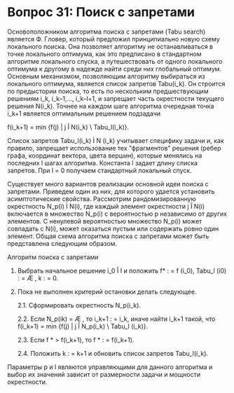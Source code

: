 # Вопрос 31: Поиск с запретами

Основоположником алгоритма поиска с запретами (Tabu search) является Ф. Гловер, который предложил принципиально новую схему локального поиска. Она позволяет алгоритму не останавливаться в точке локального оптимума, как это предписано в стандартном алгоритме локального спуска, а путешествовать от одного локального оптимума к другому в надежде найти среди них глобальный оптимум. Основным механизмом, позволяющим алгоритму выбираться из локального оптимума, является список запретов Tabu(i_k). Он строится по предыстории поиска, то есть по нескольким предшествующим решениям i_k, i_k–1,…, i_k–l+1, и запрещает часть окрестности текущего решения N(i_k). Точнее на каждом шаге алгоритма очередная точка i_k+1 является оптимальным решением подзадачи

f(i_k+1) = min {f(j) | j Î N(i_k) \ Tabu_l(i_k)}.

Список запретов Tabu_l(i_k) Ì N (i_k) учитывает специфику задачи и, как правило, запрещает использование тех "фрагментов" решения (ребер графа, координат вектора, цвета вершин), которые менялись на последних l шагах алгоритма. Константа l задает длину списка запретов. При l = 0 получаем стандартный локальный спуск.

Существует много вариантов реализации основной идеи поиска с запретами. Приведем один из них, для которого удается установить асимптотические свойства. Рассмотрим рандомизированную окрестность N_p(i) Ì N(i), где каждый элемент окрестности j Î N(i) включается в множество N_p(i) с вероятностью p независимо от других элементов. С ненулевой вероятностью множество N_p(i) может совпадать с N(i), может оказаться пустым или содержать ровно один элемент. Общая схема алгоритма поиска с запретами может быть представлена следующим образом.

Алгоритм поиска с запретами

1. Выбрать начальное решение i_0 Î I и положить
f* : = f (i_0), Tabu_l (i0) : = Æ , k : = 0.

2. Пока не выполнен критерий остановки делать следующее.

	2.1. Сформировать окрестность N_p(i_k).

	2.2. Если N_p(ik) = Æ , то i_k+1 : = i_k, иначе найти i_k+1 такой, что
f(i_k+1) = min {f(j) | j Î N_p(i_k) \ Tabu_l (i_k)}.

	2.3. Если f * > f(i_k+1), то f * : = f(i_k+1).

	2.4. Положить k : = k+1 и обновить список запретов Tabu_l(i_k).

Параметры p и l являются управляющими для данного алгоритма и выбор их значений зависит от размерности задачи и мощности окрестности.
